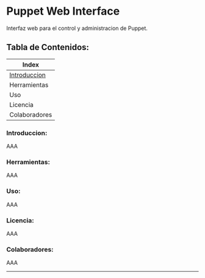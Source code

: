 # Puppet Web Interface

Interfaz web para el control y administracion de Puppet.

## Tabla de Contenidos:

| Index 		|
| -------------	|
| [Introduccion](#Introduccion)	|
| Herramientas	|
| Uso			|
| Licencia	    |
| Colaboradores |

### Introduccion:

AAA

### Herramientas:

AAA

### Uso:

AAA

### Licencia:

AAA

### Colaboradores:

AAA

---
